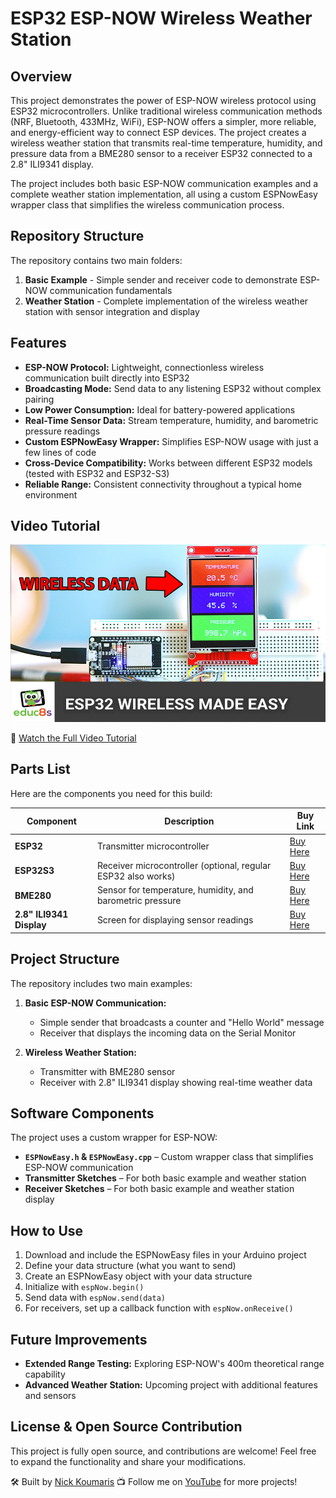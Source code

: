 # ESP32 ESP-NOW Wireless Weather Station

## Overview
This project demonstrates the power of ESP-NOW wireless protocol using ESP32 microcontrollers. Unlike traditional wireless communication methods (NRF, Bluetooth, 433MHz, WiFi), ESP-NOW offers a simpler, more reliable, and energy-efficient way to connect ESP devices. The project creates a wireless weather station that transmits real-time temperature, humidity, and pressure data from a BME280 sensor to a receiver ESP32 connected to a 2.8" ILI9341 display.

The project includes both basic ESP-NOW communication examples and a complete weather station implementation, all using a custom ESPNowEasy wrapper class that simplifies the wireless communication process.

## Repository Structure
The repository contains two main folders:
1. **Basic Example** - Simple sender and receiver code to demonstrate ESP-NOW communication fundamentals
2. **Weather Station** - Complete implementation of the wireless weather station with sensor integration and display

## Features
- **ESP-NOW Protocol:** Lightweight, connectionless wireless communication built directly into ESP32
- **Broadcasting Mode:** Send data to any listening ESP32 without complex pairing
- **Low Power Consumption:** Ideal for battery-powered applications
- **Real-Time Sensor Data:** Stream temperature, humidity, and barometric pressure readings
- **Custom ESPNowEasy Wrapper:** Simplifies ESP-NOW usage with just a few lines of code
- **Cross-Device Compatibility:** Works between different ESP32 models (tested with ESP32 and ESP32-S3)
- **Reliable Range:** Consistent connectivity throughout a typical home environment

## Video Tutorial
![ESPNOW Weather Station](preview.jpg)

🎥 [Watch the Full Video Tutorial](https://youtu.be/WQLXYT9Z1BI)

## Parts List
Here are the components you need for this build:

| Component | Description | Buy Link |
|-----------|-------------|---------|
| **ESP32** | Transmitter microcontroller | [Buy Here](https://educ8s.tv/part/ESP32) |
| **ESP32S3** | Receiver microcontroller (optional, regular ESP32 also works) | [Buy Here](https://educ8s.tv/part/ESP32S3) |
| **BME280** | Sensor for temperature, humidity, and barometric pressure | [Buy Here](https://educ8s.tv/part/BME280) |
| **2.8" ILI9341 Display** | Screen for displaying sensor readings | [Buy Here](https://educ8s.tv/part/28ILI9341) |

## Project Structure
The repository includes two main examples:
1. **Basic ESP-NOW Communication:**
   - Simple sender that broadcasts a counter and "Hello World" message
   - Receiver that displays the incoming data on the Serial Monitor

2. **Wireless Weather Station:**
   - Transmitter with BME280 sensor
   - Receiver with 2.8" ILI9341 display showing real-time weather data

## Software Components
The project uses a custom wrapper for ESP-NOW:
- **`ESPNowEasy.h` & `ESPNowEasy.cpp`** – Custom wrapper class that simplifies ESP-NOW communication
- **Transmitter Sketches** – For both basic example and weather station
- **Receiver Sketches** – For both basic example and weather station display

## How to Use
1. Download and include the ESPNowEasy files in your Arduino project
2. Define your data structure (what you want to send)
3. Create an ESPNowEasy object with your data structure
4. Initialize with `espNow.begin()`
5. Send data with `espNow.send(data)`
6. For receivers, set up a callback function with `espNow.onReceive()`

## Future Improvements
- **Extended Range Testing:** Exploring ESP-NOW's 400m theoretical range capability
- **Advanced Weather Station:** Upcoming project with additional features and sensors

## License & Open Source Contribution
This project is fully open source, and contributions are welcome! Feel free to expand the functionality and share your modifications.

🛠 Built by [Nick Koumaris](https://www.educ8s.tv)
📺 Follow me on [YouTube](https://www.youtube.com/educ8s) for more projects!
